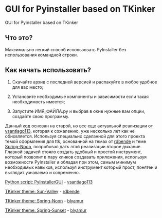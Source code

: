 # GUI for Pyinstaller based on TKinker
GUI for Pyinstaller based on TKinker

## Что это?
Максимально легкий способ использовать PyInstaller без использования командной строки.

## Как начать использовать?
1. Скачайте архив с последней версией и распакуйте в любое удобное для вас место; 

2. Установите необходимые компоненты и зависимости если такая необходимость имеется;

3. Запустите ИМЯ_ФАЙЛА.py и выбрав в окне нужные вам опции, создайте свою программу.


Данный код основан на старой, но все еще актуальной реализации от [vsantiago113](https://github.com/vsantiago113/PyInstallerGUI), которая к сожалению, уже несколько лет как не обновляется. Используя специально сделанной для этого проекта темой оформления для ttk, основанной на темах от [rdbende](https://github.com/rdbende/Sun-Valley-ttk-theme) и теме 
[Spring-Noon](https://github.com/blyamur/Spring-Noon-ttk-theme), попробовал дать этой реализации второе дыхание. Главной задачей стояло создать удобный и простой инструмент, который позволит в пару кликов создавать приложения, используя возможности PyInstaller и обладая при этом, самым минимум необходимых навыков, используя инструмент который прост, понятен и выглядит узнаваемо и современно.


[Python script: PyInstallerGUI](https://github.com/vsantiago113/PyInstallerGUI) - [vsantiago113](https://github.com/vsantiago113/)

[TKinker theme: Sun-Valley](https://github.com/rdbende/Sun-Valley-ttk-theme) - [rdbende](https://github.com/rdbende/)

[TKinker theme: Spring-Noon](https://github.com/blyamur/Spring-Noon-ttk-theme) - [blyamur](https://github.com/blyamur/)

[TKinker theme: Spring-Sunset](https://github.com/blyamur/Spring-Sunset-ttk-theme) - [blyamur](https://github.com/blyamur/)


